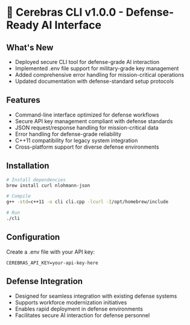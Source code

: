 # 🚀 Cerebras CLI v1.0.0 - Defense-Ready AI Interface

## What's New

- Deployed secure CLI tool for defense-grade AI interaction
- Implemented .env file support for military-grade key management
- Added comprehensive error handling for mission-critical operations
- Updated documentation with defense-standard setup protocols

## Features
- Command-line interface optimized for defense workflows
- Secure API key management compliant with defense standards
- JSON request/response handling for mission-critical data
- Error handling for defense-grade reliability
- C++11 compatibility for legacy system integration
- Cross-platform support for diverse defense environments

## Installation
```bash
# Install dependencies
brew install curl nlohmann-json

# Compile
g++ -std=c++11 -o cli cli.cpp -lcurl -I/opt/homebrew/include

# Run
./cli
```

## Configuration
Create a .env file with your API key:
```
CEREBRAS_API_KEY=your-api-key-here
```

## Defense Integration
- Designed for seamless integration with existing defense systems
- Supports workforce modernization initiatives
- Enables rapid deployment in defense environments
- Facilitates secure AI interaction for defense personnel 